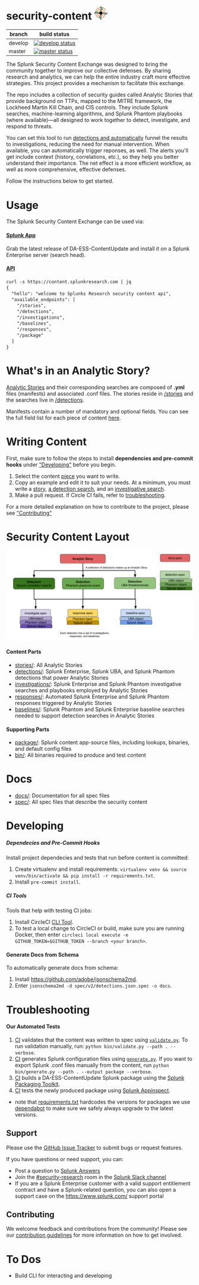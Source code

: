 security-content ![security-content](static/logo.png)
=====

| branch | build status |
| ---    | ---          |
| develop| [![develop status](https://circleci.com/gh/splunk/security-content/tree/develop.svg?style=svg&circle-token=67ad1fa7779c57d7e5bcfc42bd617baf607ec269)](https://circleci.com/gh/splunk/security-content/tree/develop)|
| master | [![master status](https://circleci.com/gh/splunk/security-content/tree/master.svg?style=svg&circle-token=67ad1fa7779c57d7e5bcfc42bd617baf607ec269)](https://circleci.com/gh/splunk/security-content/tree/master)|

The Splunk Security Content Exchange was designed to bring the community together to improve our collective defenses. By sharing research and analytics, we can help the entire industry craft more effective strategies. This project provides a mechanism to facilitate this exchange. 

The repo includes a collection of security guides called Analytic Stories that provide background on TTPs, mapped to the MITRE framework, the Lockheed Martin Kill Chain, and CIS controls. They include Splunk searches, machine-learning algorithms, and Splunk Phantom playbooks (where available)—all designed to work together to detect, investigate, and respond to threats. 

You can set this tool to run [detections and automatically](https://github.com/splunk/analytic_story_execution) funnel the results to investigations, reducing the need for manual intervention. When available, you can automatically trigger reponses, as well. The alerts you'll get include context (history, correlations, etc.), so they help you better understand their importance. The net effect is a more efficient workflow, as well as more comprehensive, effective defenses.

Follow the instructions below to get started.


# Usage
The Splunk Security Content Exchange can be used via:

#### [Splunk App](https://github.com/splunk/security-content/releases)
Grab the latest release of DA-ESS-ContentUpdate and install it on a Splunk Enterprise server (search head).

#### [API](https://docs.splunkresearch.com/?version=latest)
```
curl -s https://content.splunkresearch.com | jq
{
  "hello": "welcome to Splunks Research security content api",
  "available_endpoints": [
    "/stories",
    "/detections",
    "/investigations",
    "/baselines",
    "/responses",
    "/package"
  ]
}
```

# What's in an Analytic Story?
[Analytic Stories](https://github.com/splunk/security-content/blob/develop/docs/stories_categories.md) and their corresponding searches are composed of **.yml** files (manifests) and associated .conf files. The stories reside in [/stories](https://github.com/splunk/security-content/tree/develop/stories) and the searches live in [/detections](https://github.com/splunk/security-content/tree/develop/detections). 

Manifests contain a number of mandatory and optional fields. You can see the full field list for each piece of content [here](https://github.com/splunk/security-content/tree/develop/docs#spec-documentation).

# Writing Content
First, make sure to follow the steps to install **dependencies and pre-commit hooks** under ["Developing"](https://github.com/splunk/security-content#developing) before you begin. 

1. Select the content [piece](https://github.com/splunk/security-content#content-parts) you want to write. 
2. Copy an example and edit it to suit your needs. At a minimum, you must write a [story](stories/), [a detection search](detections/), and an [investigative search](investigations/).
3. Make a pull request. If Circle CI fails, refer to [troubleshooting](https://github.com/splunk/security-content#troubleshooting).

For a more detailed explanation on how to contribute to the project, please see ["Contributing"](#Contributing)

# Security Content Layout
![](static/structure.png)

#### Content Parts
* [stories/](stories/): All Analytic Stories 
* [detections/](detections/): Splunk Enterprise, Splunk UBA, and Splunk Phantom detections that power Analytic Stories
* [investigations/](investigations/): Splunk Enterprise and Splunk Phantom investigative searches and playbooks employed by Analytic Stories
* [responses/](responses/): Automated Splunk Enterprise and Splunk Phantom responses triggered by Analytic Stories
* [baselines/](baselines/): Splunk Phantom and Splunk Enterprise baseline searches needed to support detection searches in Analytic Stories

#### Supporting Parts
* [package/](package/): Splunk content app-source files, including lookups, binaries, and default config files
* [bin/](bin/): All binaries required to produce and test content

# Docs
* [docs/](docs/): Documentation for all spec files
* [spec/](spec/): All spec files that describe the security content

# Developing
##### Dependecies and Pre-Commit Hooks
Install project dependecies and tests that run before content is committed:

1. Create virtualenv and install requirements: `virtualenv venv && source venv/bin/activate && pip install -r requirements.txt`.
2. Install `pre-commit install`.

##### CI Tools
Tools that help with testing CI jobs:

1. Install CircleCI [CLI Tool](https://circleci.com/docs/2.0/local-cli/#installation).
2. To test a local change to CircleCI or build, make sure you are running Docker, then enter
`circleci local execute -e GITHUB_TOKEN=$GITHUB_TOKEN --branch <your branch>`.

#### Generate Docs from Schema 
To automatically generate docs from schema:

1. Install https://github.com/adobe/jsonschema2md.
2. Enter `jsonschema2md -d spec/v2/detections.json.spec -o docs`.

# Troubleshooting
#### Our Automated Tests
1. [CI](https://github.com/splunk/security-content/blob/44946063173f7bc9921f0da0aa62139c084d1c51/.circleci/config.yml#L27) validates that the content was written to spec using [`validate.py`](https://github.com/splunk/security-content/blob/runstory/bin/generate.py). To run validation manually, run: `python bin/validate.py --path . --verbose`.
2. [CI](https://github.com/splunk/security-content/blob/44946063173f7bc9921f0da0aa62139c084d1c51/.circleci/config.yml#L60) generates Splunk configuration files using [`generate.py`](https://github.com/splunk/security-content/blob/develop/bin/generate.py). If you want to export Splunk .conf files manually from the content, run `python bin/generate.py --path . --output package --verbose`.
3. [CI](https://github.com/splunk/security-content/blob/44946063173f7bc9921f0da0aa62139c084d1c51/.circleci/config.yml#L107) builds a DA-ESS-ContentUpdate Splunk package using the [Splunk Packaging Toolkit](http://dev.splunk.com/view/packaging-toolkit/SP-CAAAE9V). 
4. [CI](https://github.com/splunk/security-content/blob/44946063173f7bc9921f0da0aa62139c084d1c51/.circleci/config.yml#L145) tests the newly produced package using [Splunk Appinspect](http://dev.splunk.com/view/appinspect/SP-CAAAE9U).

* note that [requirements.txt](https://github.com/splunk/security-content/blob/develop/requirements.txt) hardcodes the versions for packages we use [dependabot](https://dependabot.com/) to make sure we safely always upgrade to the latest versions. 

## Support
Please use the [GitHub Issue Tracker](https://github.com/splunk/security-content/issues) to submit bugs or request features.

If you have questions or need support, you can:

* Post a question to [Splunk Answers](http://answers.splunk.com)
* Join the [#security-research](https://splunk-usergroups.slack.com/messages/C1RH09ERM/) room in the [Splunk Slack channel](http://splunk-usergroups.slack.com)
* If you are a Splunk Enterprise customer with a valid support entitlement contract and have a Splunk-related question, you can also open a support case on the https://www.splunk.com/ support portal

## Contributing
We welcome feedback and contributions from the community! Please see our [contribution guidelines](docs/CONTRIBUTING.md) for more information on how to get involved. 

# To Dos
* Build CLI for interacting and developing
